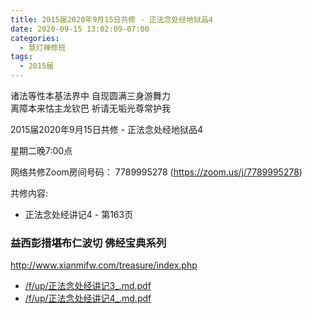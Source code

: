 ```yaml
---
title: 2015届2020年9月15日共修 - 正法念处经地狱品4
date: 2020-09-15 13:02:09-07:00
categories:
  - 慧灯禅修班
tags:
  - 2015届
---
```

诸法等性本基法界中 自现圆满三身游舞力  
离障本来怙主龙钦巴 祈请无垢光尊常护我  

2015届2020年9月15日共修 - 正法念处经地狱品4

星期二晚7:00点

网络共修Zoom房间号码： 7789995278 (<https://zoom.us/j/7789995278>)

共修内容: 

* 正法念处经讲记4 - 第163页


### 益西彭措堪布仁波切 佛经宝典系列
<http://www.xianmifw.com/treasure/index.php>

- [/f/up/正法念处经讲记3_.md.pdf](https://hdvblob.blob.core.windows.net/hdv/f/up/正法念处经讲记3_.md.pdf)
- [/f/up/正法念处经讲记4_.md.pdf](https://hdvblob.blob.core.windows.net/hdv/f/up/正法念处经讲记4_.md.pdf)
